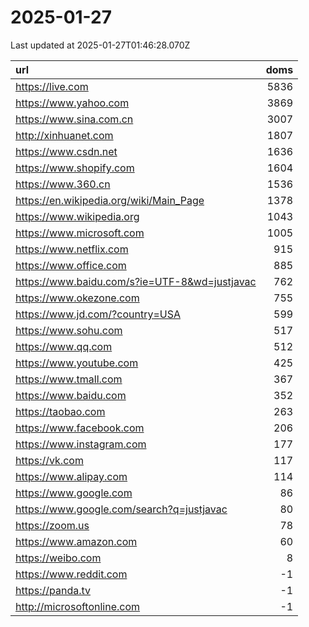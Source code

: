 # 2025-01-27

<!-- BEGIN -->
Last updated at 2025-01-27T01:46:28.070Z

url | doms
:- | -:
https://live.com | 5836
https://www.yahoo.com | 3869
https://www.sina.com.cn | 3007
http://xinhuanet.com | 1807
https://www.csdn.net | 1636
https://www.shopify.com | 1604
https://www.360.cn | 1536
https://en.wikipedia.org/wiki/Main_Page | 1378
https://www.wikipedia.org | 1043
https://www.microsoft.com | 1005
https://www.netflix.com | 915
https://www.office.com | 885
https://www.baidu.com/s?ie=UTF-8&wd=justjavac | 762
https://www.okezone.com | 755
https://www.jd.com/?country=USA | 599
https://www.sohu.com | 517
https://www.qq.com | 512
https://www.youtube.com | 425
https://www.tmall.com | 367
https://www.baidu.com | 352
https://taobao.com | 263
https://www.facebook.com | 206
https://www.instagram.com | 177
https://vk.com | 117
https://www.alipay.com | 114
https://www.google.com | 86
https://www.google.com/search?q=justjavac | 80
https://zoom.us | 78
https://www.amazon.com | 60
https://weibo.com | 8
https://www.reddit.com | -1
https://panda.tv | -1
http://microsoftonline.com | -1
<!-- END -->
